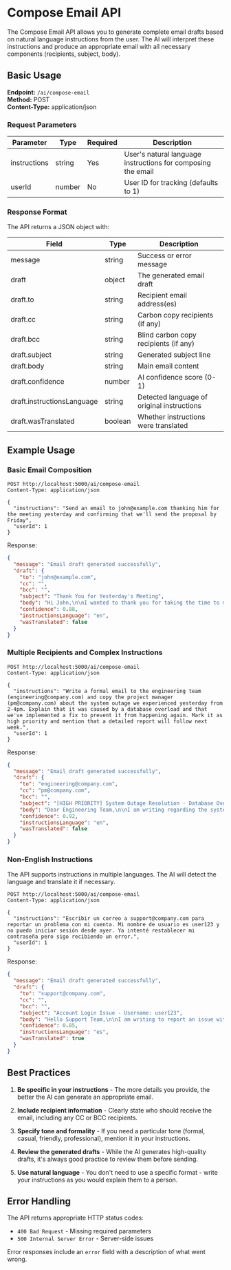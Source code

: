 # Compose Email API

The Compose Email API allows you to generate complete email drafts based on natural language instructions from the user. The AI will interpret these instructions and produce an appropriate email with all necessary components (recipients, subject, body).

## Basic Usage

**Endpoint:** `/ai/compose-email`  
**Method:** POST  
**Content-Type:** application/json

### Request Parameters

| Parameter    | Type   | Required | Description                                                  |
| ------------ | ------ | -------- | ------------------------------------------------------------ |
| instructions | string | Yes      | User's natural language instructions for composing the email |
| userId       | number | No       | User ID for tracking (defaults to 1)                         |

### Response Format

The API returns a JSON object with:

| Field                      | Type    | Description                                |
| -------------------------- | ------- | ------------------------------------------ |
| message                    | string  | Success or error message                   |
| draft                      | object  | The generated email draft                  |
| draft.to                   | string  | Recipient email address(es)                |
| draft.cc                   | string  | Carbon copy recipients (if any)            |
| draft.bcc                  | string  | Blind carbon copy recipients (if any)      |
| draft.subject              | string  | Generated subject line                     |
| draft.body                 | string  | Main email content                         |
| draft.confidence           | number  | AI confidence score (0-1)                  |
| draft.instructionsLanguage | string  | Detected language of original instructions |
| draft.wasTranslated        | boolean | Whether instructions were translated       |

## Example Usage

### Basic Email Composition

```
POST http://localhost:5000/ai/compose-email
Content-Type: application/json

{
  "instructions": "Send an email to john@example.com thanking him for the meeting yesterday and confirming that we'll send the proposal by Friday",
  "userId": 1
}
```

Response:

```json
{
  "message": "Email draft generated successfully",
  "draft": {
    "to": "john@example.com",
    "cc": "",
    "bcc": "",
    "subject": "Thank You for Yesterday's Meeting",
    "body": "Hi John,\n\nI wanted to thank you for taking the time to meet with us yesterday. It was a productive discussion and we appreciate your insights on the project requirements.\n\nI'm writing to confirm that we will have the complete proposal ready and sent to you by Friday, as discussed.\n\nIf you have any questions or need any clarification before then, please don't hesitate to reach out.\n\nBest regards,",
    "confidence": 0.88,
    "instructionsLanguage": "en",
    "wasTranslated": false
  }
}
```

### Multiple Recipients and Complex Instructions

```
POST http://localhost:5000/ai/compose-email
Content-Type: application/json

{
  "instructions": "Write a formal email to the engineering team (engineering@company.com) and copy the project manager (pm@company.com) about the system outage we experienced yesterday from 2-4pm. Explain that it was caused by a database overload and that we've implemented a fix to prevent it from happening again. Mark it as high priority and mention that a detailed report will follow next week.",
  "userId": 1
}
```

Response:

```json
{
  "message": "Email draft generated successfully",
  "draft": {
    "to": "engineering@company.com",
    "cc": "pm@company.com",
    "bcc": "",
    "subject": "[HIGH PRIORITY] System Outage Resolution - Database Overload Incident",
    "body": "Dear Engineering Team,\n\nI am writing regarding the system outage that occurred yesterday between 2:00 PM and 4:00 PM. After thorough investigation, we have determined that the root cause was a database overload caused by an unexpected spike in concurrent transactions.\n\nI want to inform you that our team has implemented an immediate fix to address this issue by optimizing query performance and increasing the connection pool capacity. These measures should prevent similar outages from occurring in the future.\n\nA comprehensive incident report with detailed analysis and long-term preventive measures will be shared with the team by next week.\n\nPlease feel free to reach out if you have any questions or concerns.\n\nRegards,",
    "confidence": 0.92,
    "instructionsLanguage": "en",
    "wasTranslated": false
  }
}
```

### Non-English Instructions

The API supports instructions in multiple languages. The AI will detect the language and translate it if necessary.

```
POST http://localhost:5000/ai/compose-email
Content-Type: application/json

{
  "instructions": "Escribir un correo a support@company.com para reportar un problema con mi cuenta. Mi nombre de usuario es user123 y no puedo iniciar sesión desde ayer. Ya intenté restablecer mi contraseña pero sigo recibiendo un error.",
  "userId": 1
}
```

Response:

```json
{
  "message": "Email draft generated successfully",
  "draft": {
    "to": "support@company.com",
    "cc": "",
    "bcc": "",
    "subject": "Account Login Issue - Username: user123",
    "body": "Hello Support Team,\n\nI am writing to report an issue with my account. My username is user123, and I have been unable to log in since yesterday.\n\nI have already attempted to reset my password, but I continue to receive an error message when trying to access my account.\n\nCould you please investigate this issue and help me regain access to my account? I would appreciate your prompt assistance with this matter.\n\nThank you for your help.\n\nBest regards,",
    "confidence": 0.85,
    "instructionsLanguage": "es",
    "wasTranslated": true
  }
}
```

## Best Practices

1. **Be specific in your instructions** - The more details you provide, the better the AI can generate an appropriate email.

2. **Include recipient information** - Clearly state who should receive the email, including any CC or BCC recipients.

3. **Specify tone and formality** - If you need a particular tone (formal, casual, friendly, professional), mention it in your instructions.

4. **Review the generated drafts** - While the AI generates high-quality drafts, it's always good practice to review them before sending.

5. **Use natural language** - You don't need to use a specific format - write your instructions as you would explain them to a person.

## Error Handling

The API returns appropriate HTTP status codes:

- `400 Bad Request` - Missing required parameters
- `500 Internal Server Error` - Server-side issues

Error responses include an `error` field with a description of what went wrong.
